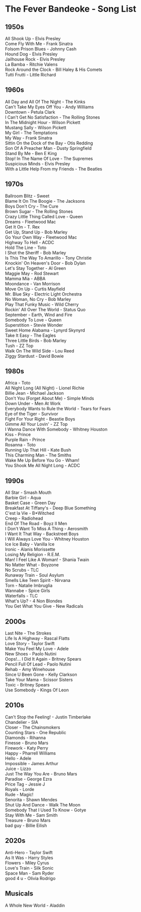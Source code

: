 # The Fever Bandeoke - Song List

## 1950s

All Shook Up - Elvis Presley\
Come Fly With Me - Frank Sinatra\
Folsom Prison Blues - Johnny Cash\
Hound Dog - Elvis Presley\
Jailhouse Rock - Elvis Presley\
La Bamba - Ritchie Valens\
Rock Around the Clock - Bill Haley & His Comets\
Tutti Frutti - Little Richard

## 1960s

All Day and All Of The Night - The Kinks\
Can't Take My Eyes Off You - Andy Williams\
Downtown - Petula Clark\
I Can't Get No Satisfaction - The Rolling Stones\
In The Midnight Hour - Wilson Pickett\
Mustang Sally - Wilson Pickett\
My Girl - The Temptations\
My Way - Frank Sinatra\
Sittin On the Dock of the Bay - Otis Redding\
Son Of A Preacher Man - Dusty Springfield\
Stand By Me - Ben E King\
Stop! In The Name Of Love - The Supremes\
Suspicious Minds - Elvis Presley\
With a Little Help From my Friends - The Beatles

## 1970s

Ballroom Blitz - Sweet\
Blame It On The Boogie - The Jacksons\
Boys Don't Cry - The Cure\
Brown Sugar - The Rolling Stones\
Crazy Little Thing Called Love - Queen\
Dreams - Fleetwood Mac\
Get It On - T. Rex\
Get Up, Stand Up - Bob Marley\
Go Your Own Way - Fleetwood Mac\
Highway To Hell - ACDC\
Hold The Line - Toto\
I Shot the Sheriff - Bob Marley\
Is This The Way To Amarillo - Tony Christie\
Knockin' On Heaven's Door - Bob Dylan\
Let's Stay Together - Al Green\
Maggie May - Rod Stewart\
Mamma Mia - ABBA\
Moondance - Van Morrison\
Move On Up - Curtis Mayfield\
Mr. Blue Sky - Electric Light Orchestra\
No Woman, No Cry - Bob Marley\
Play That Funky Music - Wild Cherry\
Rockin' All Over The World - Status Quo\
September - Earth, Wind and Fire\
Somebody To Love - Queen\
Superstition - Stevie Wonder\
Sweet Home Alabama - Lynyrd Skynyrd\
Take It Easy - The Eagles\
Three Little Birds - Bob Marley\
Tush - ZZ Top\
Walk On The Wild Side - Lou Reed\
Ziggy Stardust - David Bowie

## 1980s

Africa - Toto\
All Night Long (All Night) - Lionel Richie\
Billie Jean - Michael Jackson\
Don't You (Forget About Me) - Simple Minds\
Down Under - Men At Work\
Everybody Wants to Rule the World - Tears for Fears\
Eye of the Tiger - Survivor\
Fight For Your Right - Beastie Boys\
Gimme All Your Lovin' - ZZ Top\
I Wanna Dance With Somebody - Whitney Houston\
Kiss - Prince\
Purple Rain - Prince\
Rosanna - Toto\
Running Up That Hill - Kate Bush\
This Charming Man - The Smiths\
Wake Me Up Before You Go - Wham!\
You Shook Me All Night Long - ACDC

## 1990s

All Star - Smash Mouth\
Barbie Girl - Aqua\
Basket Case - Green Day\
Breakfast At Tiffany's - Deep Blue Something\
C'est la Vie - B*Witched\
Creep - Radiohead\
End Of The Road - Boyz II Men\
I Don't Want To Miss A Thing - Aerosmith\
I Want It That Way - Backstreet Boys\
I Will Always Love You - Whitney Houston\
Ice Ice Baby - Vanilla Ice\
Ironic - Alanis Morissette\
Losing My Religion - R.E.M.\
Man! I Feel Like A Woman! - Shania Twain\
No Matter What - Boyzone\
No Scrubs - TLC\
Runaway Train - Soul Asylum\
Smells Like Teen Spirit - Nirvana\
Torn - Natalie Imbruglia\
Wannabe - Spice Girls\
Waterfalls - TLC\
What's Up? - 4 Non Blondes\
You Get What You Give - New Radicals

## 2000s

Last Nite - The Strokes\
Life Is A Highway - Rascal Flatts\
Love Story - Taylor Swift\
Make You Feel My Love - Adele\
New Shoes - Paolo Nutini\
Oops!... I Did It Again - Britney Spears\
Pencil Full Of Lead - Paolo Nutini\
Rehab - Amy Winehouse\
Since U Been Gone - Kelly Clarkson\
Take Your Mama - Scissor Sisters\
Toxic - Britney Spears\
Use Somebody - Kings Of Leon

## 2010s

Can't Stop the Feeling! - Justin Timberlake\
Chandelier - SIA\
Closer - The Chainsmokers\
Counting Stars - One Republic\
Diamonds - Rihanna\
Finesse - Bruno Mars\
Firework - Katy Perry\
Happy - Pharrell Williams\
Hello - Adele\
Impossible - James Arthur\
Juice - Lizzo\
Just The Way You Are - Bruno Mars\
Paradise - George Ezra\
Price Tag - Jessie J\
Royals - Lorde\
Rude - Magic!\
Senorita - Shawn Mendes\
Shut Up And Dance - Walk The Moon\
Somebody That I Used To Know - Gotye\
Stay With Me - Sam Smith\
Treasure - Bruno Mars\
bad guy - Billie Eilish

## 2020s

Anti-Hero - Taylor Swift\
As It Was - Harry Styles\
Flowers - Miley Cyrus\
Love's Train - Silk Sonic\
Space Man - Sam Ryder\
good 4 u - Olivia Rodrigo

## Musicals

A Whole New World - Aladdin
